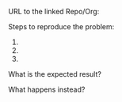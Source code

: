 <!--

Thank you for considering to contribute to CLA Assistant.

Please kindly look into the "most common issues and solutions flow chart" provided [here](https://github.com/cla-assistant/cla-assistant/issues/567#issuecomment-626237815) before creating the issue.

## Required

-->

URL to the linked Repo/Org:

Steps to reproduce the problem:

1.
2.
3.

What is the expected result?

What happens instead?

<!--

## Optional
Any other information? (attach screenshot if possible)

Browser/version:

Any other tested browsers/devices(OK/FAIL):

-->
